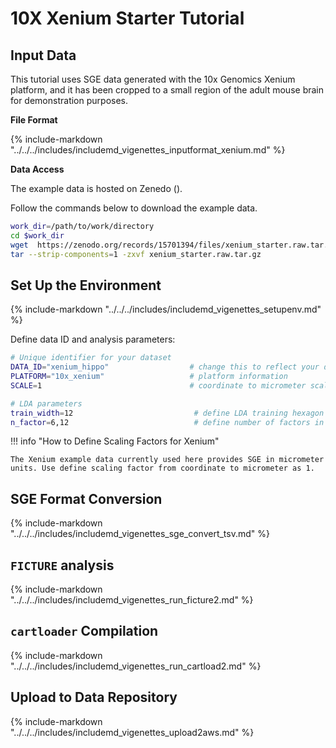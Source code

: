 # 10X Xenium Starter Tutorial

## Input Data

This tutorial uses SGE data generated with the 10x Genomics Xenium platform, and it has been cropped to a small region of the adult mouse brain for demonstration purposes.

**File Format**

{%
  include-markdown "../../../includes/includemd_vigenettes_inputformat_xenium.md"
%}

**Data Access**

The example data is hosted on Zenedo ().

Follow the commands below to download the example data.

```bash
work_dir=/path/to/work/directory
cd $work_dir
wget  https://zenodo.org/records/15701394/files/xenium_starter.raw.tar.gz 
tar --strip-components=1 -zxvf xenium_starter.raw.tar.gz  
```


## Set Up the Environment

{%
  include-markdown "../../../includes/includemd_vigenettes_setupenv.md"
%}

Define data ID and analysis parameters:

```bash
# Unique identifier for your dataset
DATA_ID="xenium_hippo"                  # change this to reflect your dataset name
PLATFORM="10x_xenium"                   # platform information
SCALE=1                                 # coordinate to micrometer scaling factor

# LDA parameters
train_width=12                           # define LDA training hexagon width (comma-separated if multiple widths are applied)
n_factor=6,12                            # define number of factors in LDA training (comma-separated if multiple n-factor are applied)
```

!!! info "How to Define Scaling Factors for Xenium"

    The Xenium example data currently used here provides SGE in micrometer units. Use define scaling factor from coordinate to micrometer as 1.

## SGE Format Conversion

{%
  include-markdown "../../../includes/includemd_vigenettes_sge_convert_tsv.md"
%}

## `FICTURE` analysis

{%
  include-markdown "../../../includes/includemd_vigenettes_run_ficture2.md"
%}

## `cartloader` Compilation

{%
  include-markdown "../../../includes/includemd_vigenettes_run_cartload2.md"
%}

## Upload to Data Repository

{%
  include-markdown "../../../includes/includemd_vigenettes_upload2aws.md"
%}

